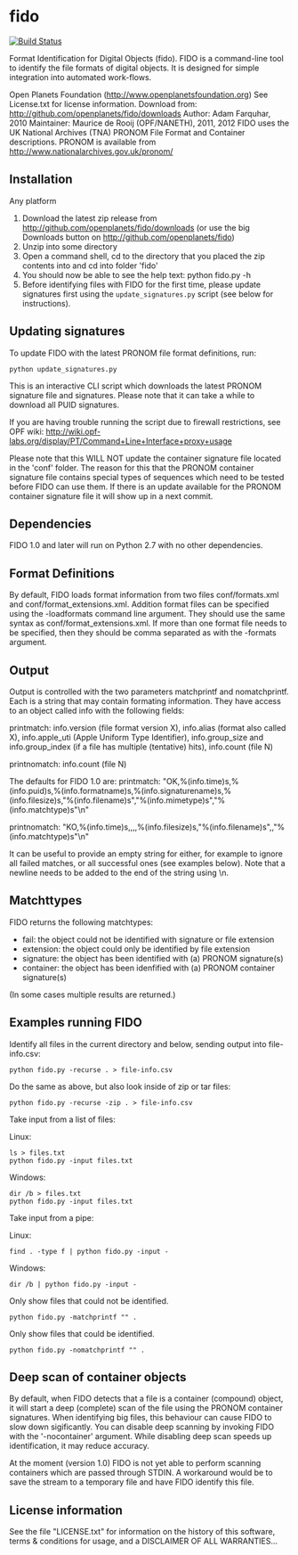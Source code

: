 fido
====

[![Build Status](https://secure.travis-ci.org/edsu/fido.png)](http://travis-ci.org/edsu/fido)

Format Identification for Digital Objects (fido). FIDO is a command-line tool
to identify the file formats of digital objects. It is designed for simple
integration into automated work-flows.

Open Planets Foundation (http://www.openplanetsfoundation.org)
See License.txt for license information.
Download from: http://github.com/openplanets/fido/downloads
Author: Adam Farquhar, 2010
Maintainer: Maurice de Rooij (OPF/NANETH), 2011, 2012
FIDO uses the UK National Archives (TNA) PRONOM File Format and Container descriptions.
PRONOM is available from http://www.nationalarchives.gov.uk/pronom/

Installation
------------

Any platform
1. Download the latest zip release from http://github.com/openplanets/fido/downloads (or use the big Downloads button on http://github.com/openplanets/fido)
1. Unzip into some directory
1. Open a command shell, cd to the directory that you placed the zip contents into and cd into folder 'fido'
1. You should now be able to see the help text: python fido.py -h
1. Before identifying files with FIDO for the first time, please update signatures first using the `update_signatures.py` script (see below for instructions).

Updating signatures
-------------------

To update FIDO with the latest PRONOM file format definitions, run:

    python update_signatures.py

This is an interactive CLI script which downloads the latest PRONOM signature file and signatures. Please note that it can take a while to download all PUID signatures.

If you are having trouble running the script due to firewall restrictions, see OPF wiki: http://wiki.opf-labs.org/display/PT/Command+Line+Interface+proxy+usage

Please note that this WILL NOT update the container signature file located in the 'conf' folder.  The reason for this that the PRONOM container signature file contains special types of sequences which need to be tested before FIDO can use them. If there is an update available for the PRONOM container signature file it will show up in a next commit.

Dependencies
------------

FIDO 1.0 and later will run on Python 2.7 with no other dependencies.

Format Definitions
------------------

By default, FIDO loads format information from two files conf/formats.xml
and conf/format_extensions.xml. Addition format files can be specified using
the -loadformats command line argument.  They should use the same syntax as 
conf/format_extensions.xml. If more than one format file needs to be specified,
then they should be comma separated as with the -formats argument.

Output
------

Output is controlled with the two parameters matchprintf and nomatchprintf.
Each is a string that may contain formating information.  They have access to
an object called info with the following fields:

printmatch: info.version (file format version X), info.alias (format also called X), info.apple_uti (Apple Uniform Type Identifier), info.group_size and info.group_index (if a file has multiple (tentative) hits), info.count (file N)

printnomatch: info.count (file N)

The defaults for FIDO 1.0 are:
  printmatch: 
    "OK,%(info.time)s,%(info.puid)s,%(info.formatname)s,%(info.signaturename)s,%(info.filesize)s,\"%(info.filename)s\",\"%(info.mimetype)s\",\"%(info.matchtype)s\"\n"

  printnomatch:
    "KO,%(info.time)s,,,,%(info.filesize)s,\"%(info.filename)s\",,\"%(info.matchtype)s\"\n"

It can be useful to provide an empty string for either, for example to ignore all failed matches, or all successful ones (see examples below). 
Note that a newline needs to be added to the end of the string using \n.

Matchttypes
-----------

FIDO returns the following matchtypes:

- fail:      the object could not be identified with signature or file extension
- extension: the object could only be identified by file extension
- signature: the object has been identified with (a) PRONOM signature(s)
- container: the object has been idenfified with (a) PRONOM container signature(s)

(In some cases multiple results are returned.)

Examples running FIDO
---------------------

Identify all files in the current directory and below, sending output into file-info.csv:

    python fido.py -recurse . > file-info.csv

Do the same as above, but also look inside of zip or tar files:

    python fido.py -recurse -zip . > file-info.csv

Take input from a list of files:

Linux:

    ls > files.txt
    python fido.py -input files.txt

Windows:

    dir /b > files.txt
    python fido.py -input files.txt

Take input from a pipe:

Linux:

    find . -type f | python fido.py -input -

Windows:

    dir /b | python fido.py -input -

Only show files that could not be identified.

    python fido.py -matchprintf "" .

Only show files that could be identified.

    python fido.py -nomatchprintf "" .

Deep scan of container objects
------------------------------

By default, when FIDO detects that a file is a container (compound) object,
it will start a deep (complete) scan of the file using the PRONOM container signatures.  When identifying big files, this behaviour can cause FIDO to slow down sigificantly.  You can disable deep scanning by invoking FIDO with the '-nocontainer' argument.  While disabling deep scan speeds up identification, it may reduce accuracy.

At the moment (version 1.0) FIDO is not yet able to perform scanning containers which are passed through STDIN. A workaround would be to save the stream to a temporary file and have FIDO identify this file.

License information
-------------------

See the file "LICENSE.txt" for information on the history of this
software, terms & conditions for usage, and a DISCLAIMER OF ALL
WARRANTIES...
